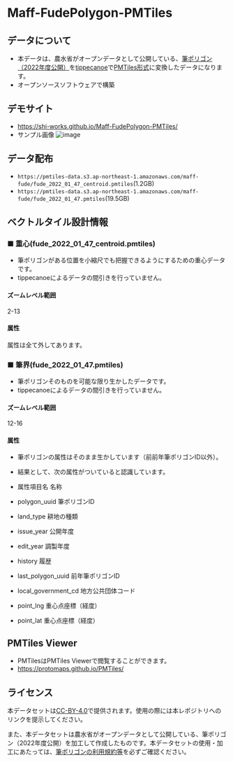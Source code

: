 # Maff-FudePolygon-PMTiles

## データについて
- 本データは、農水省がオープンデータとして公開している、[筆ポリゴン（2022年度公開）](https://www.maff.go.jp/j/tokei/porigon/)を[tippecanoe](https://github.com/felt/tippecanoe)で[PMTiles形式](https://github.com/protomaps/PMTiles)に変換したデータになります。
- オープンソースソフトウェアで構築

## デモサイト
- https://shi-works.github.io/Maff-FudePolygon-PMTiles/
- サンプル画像
![image](https://user-images.githubusercontent.com/71203808/227701862-d0b34585-7b7e-47b6-bbfc-422752494cd7.png)

## データ配布
- `https://pmtiles-data.s3.ap-northeast-1.amazonaws.com/maff-fude/fude_2022_01_47_centroid.pmtiles`(1.2GB)
- `https://pmtiles-data.s3.ap-northeast-1.amazonaws.com/maff-fude/fude_2022_01_47.pmtiles`(19.5GB)

## ベクトルタイル設計情報
### ■ 重心(fude_2022_01_47_centroid.pmtiles)
- 筆ポリゴンがある位置を小縮尺でも把握できるようにするための重心データです。
- tippecanoeによるデータの間引きを行っていません。

#### ズームレベル範囲
2-13

#### 属性
属性は全て外してあります。

### ■ 筆界(fude_2022_01_47.pmtiles)
- 筆ポリゴンそのものを可能な限り生かしたデータです。
- tippecanoeによるデータの間引きを行っていません。

#### ズームレベル範囲
12-16

#### 属性
- 筆ポリゴンの属性はそのまま生かしています（前前年筆ポリゴンID以外）。
- 結果として、次の属性がついていると認識しています。

- 属性項目名 名称
- polygon_uuid 筆ポリゴンID
- land_type 耕地の種類
- issue_year 公開年度
- edit_year 調製年度
- history 履歴
- last_polygon_uuid 前年筆ポリゴンID
- local_government_cd 地方公共団体コード
- point_lng 重心点座標（経度）
- point_lat 重心点座標（経度）

## PMTiles Viewer
- PMTilesはPMTiles Viewerで閲覧することができます。
- https://protomaps.github.io/PMTiles/

## ライセンス
本データセットは[CC-BY-4.0](https://github.com/shi-works/Maff-FudePolygon-PMTiles/blob/main/LICENSE)で提供されます。使用の際には本レポジトリへのリンクを提示してください。

また、本データセットは農水省がオープンデータとして公開している、筆ポリゴン（2022年度公開）を加工して作成したものです。本データセットの使用・加工にあたっては、[筆ポリゴンの利用規約等](https://www.maff.go.jp/j/tokei/porigon/)を必ずご確認ください。
